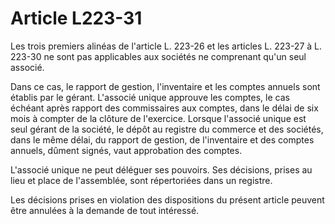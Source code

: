 # Article L223-31

Les trois premiers alinéas de l'article L. 223-26 et les articles L. 223-27 à L. 223-30 ne sont pas applicables aux sociétés ne comprenant qu'un seul associé.

Dans ce cas, le rapport de gestion, l'inventaire et les comptes annuels sont établis par le gérant. L'associé unique approuve les comptes, le cas échéant après rapport des commissaires aux comptes, dans le délai de six mois à compter de la clôture de l'exercice. Lorsque l'associé unique est seul gérant de la société, le dépôt au registre du commerce et des sociétés, dans le même délai, du rapport de gestion, de l'inventaire et des comptes annuels, dûment signés, vaut approbation des comptes.

L'associé unique ne peut déléguer ses pouvoirs. Ses décisions, prises au lieu et place de l'assemblée, sont répertoriées dans un registre.

Les décisions prises en violation des dispositions du présent article peuvent être annulées à la demande de tout intéressé.
